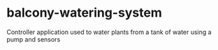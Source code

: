# balcony-watering-system
Controller application used to water plants from a tank of water using a pump and sensors
